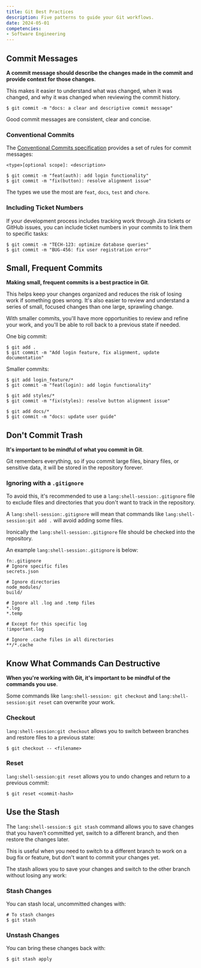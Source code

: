 ```yaml
---
title: Git Best Practices
description: Five patterns to guide your Git workflows.
date: 2024-05-01
competencies:
- Software Engineering
---
```


## Commit Messages

**A commit message should describe the changes made in the commit and provide context for those changes**. 

This makes it easier to understand what was changed, when it was changed, and why it was changed when reviewing the commit history. 

```shell-session
$ git commit -m "docs: a clear and descriptive commit message"
```

Good commit messages are consistent, clear and concise.

### Conventional Commits

The [Conventional Commits specification](https://www.conventionalcommits.org/en/v1.0.0/#summary) provides a set of rules for commit messages:

```text
<type>[optional scope]: <description>
```

```shell-session
$ git commit -m "feat(auth): add login functionality"
$ git commit -m "fix(button): resolve alignment issue"
```

The types we use the most are `feat`, `docs`, `test` and `chore`.

### Including Ticket Numbers

If your development process includes tracking work through Jira tickets or GitHub issues, you can include ticket numbers in your commits to link them to specific tasks:

```shell-session
$ git commit -m "TECH-123: optimize database queries"
$ git commit -m "BUG-456: fix user registration error"
```

## Small, Frequent Commits

**Making small, frequent commits is a best practice in Git**. 

This helps keep your changes organized and reduces the risk of losing work if something goes wrong. It's also easier to review and understand a series of small, focused changes than one large, sprawling change. 

With smaller commits, you'll have more opportunities to review and refine your work, and you'll be able to roll back to a previous state if needed.

One big commit:

```shell-session
$ git add .
$ git commit -m "Add login feature, fix alignment, update documentation"
```

Smaller commits:

```shell-session
$ git add login_feature/*
$ git commit -m "feat(login): add login functionality"

$ git add styles/*
$ git commit -m "fix(styles): resolve button alignment issue"

$ git add docs/*
$ git commit -m "docs: update user guide"
```

## Don't Commit Trash

**It's important to be mindful of what you commit in Git**. 

Git remembers everything, so if you commit large files, binary files, or sensitive data, it will be stored in the repository forever.  

### Ignoring with a `.gitignore`

To avoid this, it's recommended to use a `lang:shell-session:.gitignore` file to exclude files and directories that you don't want to track in the repository.  

A `lang:shell-session:.gitignore` will mean that commands like `lang:shell-session:git add .` will avoid adding some files.

Ironically the `lang:shell-session:.gitignore` file should be checked into the repository.

An example `lang:shell-session:.gitignore` is below:

```text
fn:.gitignore
# Ignore specific files
secrets.json

# Ignore directories
node_modules/
build/

# Ignore all .log and .temp files
*.log
*.temp

# Except for this specific log
!important.log

# Ignore .cache files in all directories
**/*.cache
```

## Know What Commands Can Destructive

**When you're working with Git, it's important to be mindful of the commands you use**. 

Some commands like `lang:shell-session: git checkout` and `lang:shell-session:git reset` can overwrite your work.

### Checkout

`lang:shell-session:git checkout` allows you to switch between branches and restore files to a previous state:

```shell-session
$ git checkout -- <filename>
```

### Reset

`lang:shell-session:git reset` allows you to undo changes and return to a previous commit:

```shell-session
$ git reset <commit-hash>
```

## Use the Stash

The `lang:shell-session:$ git stash` command allows you to save changes that you haven't committed yet, switch to a different branch, and then restore the changes later. 

This is useful when you need to switch to a different branch to work on a bug fix or feature, but don't want to commit your changes yet. 

The stash allows you to save your changes and switch to the other branch without losing any work:

### Stash Changes

You can stash local, uncommitted changes with:

```shell-session
# To stash changes
$ git stash
```

### Unstash Changes

You can bring these changes back with:

```shell-session
$ git stash apply
```
